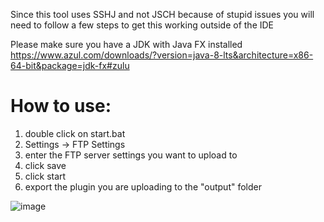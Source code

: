 Since this tool uses SSHJ and not JSCH because of stupid issues
you will need to follow a few steps to get this working outside of the IDE

Please make sure you have a JDK with Java FX installed
https://www.azul.com/downloads/?version=java-8-lts&architecture=x86-64-bit&package=jdk-fx#zulu

# How to use:
1. double click on start.bat
2. Settings -> FTP Settings
3. enter the FTP server settings you want to upload to
4. click save
5. click start
6. export the plugin you are uploading to the "output" folder

![image](https://user-images.githubusercontent.com/40679762/140419489-074ff979-8cac-4029-8d6f-5b6796d048e2.png)
